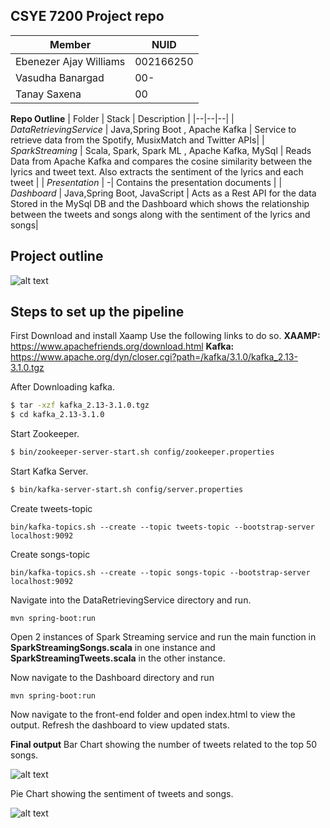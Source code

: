
##  CSYE 7200 Project repo
|Member|  NUID| 
|-------|--|
|      Ebenezer Ajay Williams | 002166250  |
|      Vasudha Banargad | 00-  |
|      Tanay Saxena | 00  |

**Repo Outline**
| Folder | Stack | Description |
|--|--|--|
| *DataRetrievingService* | Java,Spring Boot , Apache Kafka | Service to retrieve data from the Spotify, MusixMatch and Twitter APIs|
| *SparkStreaming* | Scala, Spark, Spark ML , Apache Kafka, MySql | Reads Data from Apache Kafka and compares the cosine similarity between the lyrics and tweet text. Also extracts the sentiment of the lyrics and each tweet |
| *Presentation* |  -| Contains the presentation documents |
| *Dashboard* | Java,Spring Boot, JavaScript | Acts as a Rest API for the data Stored in the MySql DB and the Dashboard which shows the relationship between the tweets and songs along with the sentiment of the lyrics and songs|

## Project outline 
![alt text](https://github.com/tanaysaxena97/CSYE7200FinalProject/blob/main/Presentation/Blank%20diagram.png?raw=true)

## Steps to set up the pipeline 
First Download and install Xaamp 
Use the following links to do so.
**XAAMP:** https://www.apachefriends.org/download.html
**Kafka:** https://www.apache.org/dyn/closer.cgi?path=/kafka/3.1.0/kafka_2.13-3.1.0.tgz

After Downloading kafka.
```bash
$ tar -xzf kafka_2.13-3.1.0.tgz
$ cd kafka_2.13-3.1.0
```
Start Zookeeper.
```bash
$ bin/zookeeper-server-start.sh config/zookeeper.properties
```
Start Kafka Server.
```bash
$ bin/kafka-server-start.sh config/server.properties
```
Create tweets-topic
````
bin/kafka-topics.sh --create --topic tweets-topic --bootstrap-server localhost:9092
````
Create songs-topic
````
bin/kafka-topics.sh --create --topic songs-topic --bootstrap-server localhost:9092
````


Navigate into the DataRetrievingService directory and run.
````
mvn spring-boot:run
````

Open 2 instances of Spark Streaming service and run the main function in **SparkStreamingSongs.scala** in one instance and **SparkStreamingTweets.scala** in the other instance.

Now navigate to the Dashboard directory and run
````
mvn spring-boot:run
````

Now navigate to the front-end folder and open index.html to view the output.
Refresh the dashboard to view updated stats.


**Final output**
Bar Chart showing the number of tweets related to the top 50 songs.

![alt text](https://github.com/tanaysaxena97/CSYE7200FinalProject/blob/finalfinish/bar%20chart.png?raw=true)

Pie Chart showing the sentiment of tweets and songs.

![alt text](https://github.com/tanaysaxena97/CSYE7200FinalProject/blob/main/Presentation/Sentiment.jpeg?raw=true)
